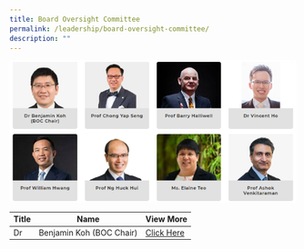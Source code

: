 ```yaml
---
title: Board Oversight Committee
permalink: /leadership/board-oversight-committee/
description: ""
---
```

![Board Oversight Committee Main](/images/Leadership/board%20oversight%20committee.png)



| Title | Name | View More |
| -------- | -------- | -------- |
| Dr     | Benjamin Koh (BOC Chair)     | [Click Here](/leaders/dr-benjamin-koh/)     |